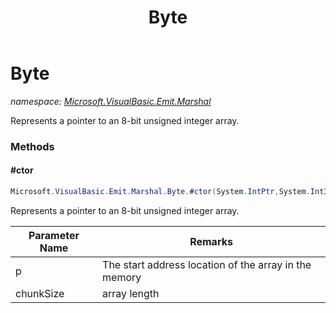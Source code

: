 ﻿---
title: Byte
---

# Byte
_namespace: [Microsoft.VisualBasic.Emit.Marshal](N-Microsoft.VisualBasic.Emit.Marshal.html)_

Represents a pointer to an 8-bit unsigned integer array.

### Methods

#### #ctor
```csharp
Microsoft.VisualBasic.Emit.Marshal.Byte.#ctor(System.IntPtr,System.Int32)
```
Represents a pointer to an 8-bit unsigned integer array.

|Parameter Name|Remarks|
|--------------|-------|
|p|The start address location of the array in the memory|
|chunkSize|array length|





